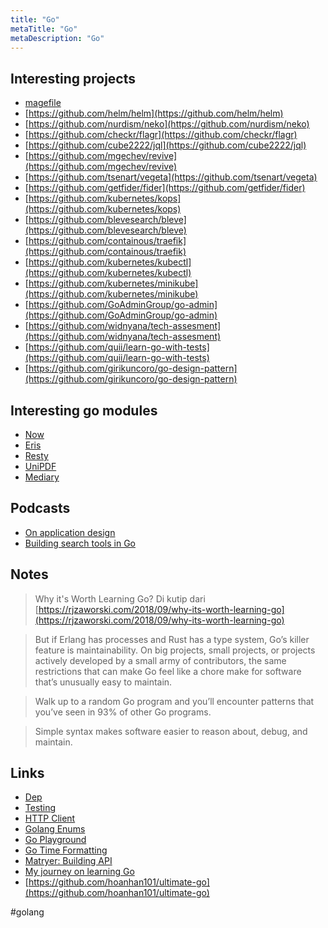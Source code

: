 ```yaml
---
title: "Go"
metaTitle: "Go"
metaDescription: "Go"
---
```


## Interesting projects

- [magefile](https://magefile.org/)
- [https://github.com/helm/helm](https://github.com/helm/helm)
- [https://github.com/nurdism/neko](https://github.com/nurdism/neko)
- [https://github.com/checkr/flagr](https://github.com/checkr/flagr)
- [https://github.com/cube2222/jql](https://github.com/cube2222/jql)
- [https://github.com/mgechev/revive](https://github.com/mgechev/revive)
- [https://github.com/tsenart/vegeta](https://github.com/tsenart/vegeta)
- [https://github.com/getfider/fider](https://github.com/getfider/fider)
- [https://github.com/kubernetes/kops](https://github.com/kubernetes/kops)
- [https://github.com/blevesearch/bleve](https://github.com/blevesearch/bleve)
- [https://github.com/containous/traefik](https://github.com/containous/traefik)
- [https://github.com/kubernetes/kubectl](https://github.com/kubernetes/kubectl)
- [https://github.com/kubernetes/minikube](https://github.com/kubernetes/minikube)
- [https://github.com/GoAdminGroup/go-admin](https://github.com/GoAdminGroup/go-admin)
- [https://github.com/widnyana/tech-assesment](https://github.com/widnyana/tech-assesment)
- [https://github.com/quii/learn-go-with-tests](https://github.com/quii/learn-go-with-tests)
- [https://github.com/girikuncoro/go-design-pattern](https://github.com/girikuncoro/go-design-pattern)

## Interesting go modules

- [Now](https://github.com/jinzhu/now)
- [Eris](https://github.com/rotisserie/eris)
- [Resty](https://github.com/go-resty/resty)
- [UniPDF](https://github.com/unidoc/unipdf)
- [Mediary](https://github.com/HereMobilityDevelopers/mediary)

## Podcasts

- [On application design](https://changelog.com/gotime/102)
- [Building search tools in Go](https://changelog.com/gotime/104)

## Notes

> Why it's Worth Learning Go? Di kutip dari [https://rjzaworski.com/2018/09/why-its-worth-learning-go](https://rjzaworski.com/2018/09/why-its-worth-learning-go)

> But if Erlang has processes and Rust has a type system, Go’s killer feature is maintainability. On big projects, small projects, or projects actively developed by a small army of contributors, the same restrictions that can make Go feel like a chore make for software that’s unusually easy to maintain.

> Walk up to a random Go program and you’ll encounter patterns that you’ve seen in 93% of other Go programs.

> Simple syntax makes software easier to reason about, debug, and maintain.

## Links

- [Dep](/coding/dep)
- [Testing](/coding/testing)
- [HTTP Client](/coding/httpclient)
- [Golang Enums](https://www.ribice.ba/golang-enums/)
- [Go Playground](https://goplay.space/)
- [Go Time Formatting](http://gotime.agardner.me/)
- [Matryer: Building API](https://go-talks.appspot.com/github.com/matryer/golanguk/building-apis.slide)
- [My journey on learning Go](https://trello.com/b/uXd1YA00/on-learning-go)
- [https://github.com/hoanhan101/ultimate-go](https://github.com/hoanhan101/ultimate-go)

#golang
